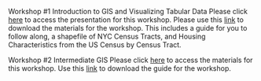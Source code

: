 Workshop #1 Introduction to GIS and Visualizing Tabular Data
Please click [here](https://github.com/barnarderc/workshops/blob/master/Spring%202018/Spaces%20and%20Territories%20of%20Housing/introduction_to_gis_workshophistorical.pdf) to access the presentation for this workshop.
Please use this [link](https://github.com/barnarderc/workshops/blob/master/Spring%202018/Spaces%20and%20Territories%20of%20Housing/%231%20HOUSING_nyc2016.zip) to download the materials for the workshop. This includes a guide for you to follow along, a shapefile of NYC Census Tracts, and Housing Characteristics from the US Census by Census Tract. 

Workshop #2 Intermediate GIS
Please click [here](https://github.com/barnarderc/workshops/blob/master/Spring%202018/Spaces%20and%20Territories%20of%20Housing/Workshop2%20.zip) to access the materials for this workshop. 
Use this [link](https://github.com/barnarderc/workshops/blob/master/Spring%202018/Spaces%20and%20Territories%20of%20Housing/Workshop2Guide.pdf) to download the guide for the workshop. 

